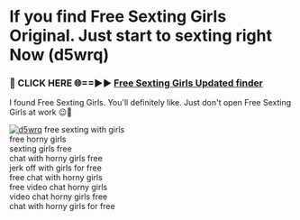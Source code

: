 # If you find Free Sexting Girls Original. Just start to sexting right Now (d5wrq)

<h3>🔴 CLICK HERE 🌐==►► <a href="https://tinyurl.com/mtbk5fxa" rel="nofollow">Free Sexting Girls Updated finder</a></h3>

I found Free Sexting Girls. You'll definitely like. Just don't open Free Sexting Girls at work 😉💬

[![d5wrq](https://i.imgur.com/Q8WKrnY.jpeg)](https://tinyurl.com/mtbk5fxa)
free sexting with girls<br>
free horny girls<br>
sexting girls free<br>
chat with horny girls free<br>
jerk off with girls for free<br>
free chat with horny girls<br>
free video chat horny girls<br>
video chat horny girls free<br>
chat with horny girls for free